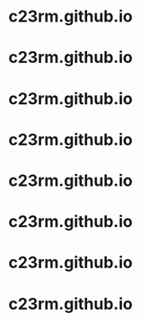 # c23rm.github.io
# c23rm.github.io
# c23rm.github.io
# c23rm.github.io
# c23rm.github.io
# c23rm.github.io
# c23rm.github.io
# c23rm.github.io
